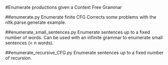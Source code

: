 #Enumerate productions given a Context Free Grammar

##enumerate.py 
Enumerate finite CFG
Corrects some problems with the nltk.parse.generate example.

##enumerate_small_sentences.py
Enumerate sentences up to a fixed number of words.
Can be used with an infinite grammar to enumerate small sentences (< n words).

##enumerate_recursive_CFG.py
Enumerate sentences up to a fixed number of recursion.